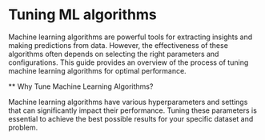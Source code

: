 # Tuning ML algorithms

Machine learning algorithms are powerful tools for extracting insights and making predictions from data. However, the effectiveness of these algorithms often depends on selecting the right parameters and configurations. This guide provides an overview of the process of tuning machine learning algorithms for optimal performance.

** Why Tune Machine Learning Algorithms?

 Machine learning algorithms have various hyperparameters and settings that can significantly impact their performance. Tuning these parameters is essential to achieve the best possible results for your specific dataset and problem.
